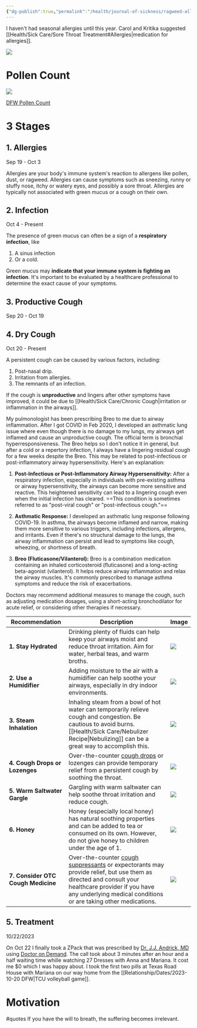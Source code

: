 ```yaml
---
{"dg-publish":true,"permalink":"/health/journal-of-sickness/ragweed-allergies-2023/","tags":["timeline","sick"],"created":"","updated":""}
---
```



I haven't had seasonal allergies until this year. Carol and Kritika suggested [[Health/Sick Care/Sore Throat Treatment#Allergies\|medication for allergies]].


![](https://i.imgur.com/jVN7lGJ.png)

# Pollen Count

![](https://i.imgur.com/xrUxFxX.png)

[DFW Pollen Count](https://www.kleenex.com/en-us/pollen-count/Dallas-Fort-Worth)

# 3 Stages
## 1. Allergies
Sep 19 - Oct 3

Allergies are your body's immune system's reaction to allergens like pollen, dust, or ragweed. Allergies can cause symptoms such as sneezing, runny or stuffy nose, itchy or watery eyes, and possibly a sore throat. Allergies are typically not associated with green mucus or a cough on their own.

## 2. Infection
Oct 4 - Present

The presence of green mucus can often be a sign of a **respiratory infection**, like
1. A sinus infection
2. Or a cold.

Green mucus may **indicate that your immune system is fighting an infection**. It's important to be evaluated by a healthcare professional to determine the exact cause of your symptoms.

## 3. Productive Cough
Sep 20 - Oct 19

## 4. Dry Cough
Oct 20 - Present

A persistent cough can be caused by various factors, including:
1. Post-nasal drip.
2. Irritation from allergies.
3. The remnants of an infection.

If the cough is **unproductive** and lingers after other symptoms have improved, it could be due to [[Health/Sick Care/Chronic Cough\|irritation or inflammation in the airways]].


My pulmonologist has been prescribing Breo to me due to airway inflammation. After I got COVID in Feb 2020, I developed an asthmatic lung issue where even though there is no damage to my lungs, my airways get inflamed and cause an unproductive cough. The official term is bronchial hyperresponsiveness. The Breo helps so I don't notice it in general, but after a cold or a repertory infection, I always have a lingering residual cough for a few weeks despite the Breo. This may be related to post-infectious or post-inflammatory airway hypersensitivity. Here's an explanation:

1. **Post-Infectious or Post-Inflammatory Airway Hypersensitivity:** After a respiratory infection, especially in individuals with pre-existing asthma or airway hypersensitivity, the airways can become more sensitive and reactive. This heightened sensitivity can lead to a lingering cough even when the initial infection has cleared. ==This condition is sometimes referred to as "post-viral cough" or "post-infectious cough."==
    
2. **Asthmatic Response:** I developed an asthmatic lung response following COVID-19. In asthma, the airways become inflamed and narrow, making them more sensitive to various triggers, including infections, allergens, and irritants. Even if there's no structural damage to the lungs, the airway inflammation can persist and lead to symptoms like cough, wheezing, or shortness of breath.
    
3. **Breo (Fluticasone/Vilanterol):** Breo is a combination medication containing an inhaled corticosteroid (fluticasone) and a long-acting beta-agonist (vilanterol). It helps reduce airway inflammation and relax the airway muscles. It's commonly prescribed to manage asthma symptoms and reduce the risk of exacerbations.
    

Doctors may recommend additional measures to manage the cough, such as adjusting medication dosages, using a short-acting bronchodilator for acute relief, or considering other therapies if necessary.



| Recommendation              | Description                                                                                                                                                                                                          | Image                       |
|-----------------------------|----------------------------------------------------------------------------------------------------------------------------------------------------------------------------------------------------------------------|-----------------------------|
| **1. Stay Hydrated**               | Drinking plenty of fluids can help keep your airways moist and reduce throat irritation. Aim for water, herbal teas, and warm broths.                                                                                | ![](https://www.realsimple.com/thmb/4Uxr_CKC7aR-UhEicIvVqLaiO0k=/1500x0/filters:no_upscale():max_bytes(150000):strip_icc()/GettyImages-488636063-5ab2dbd8a8ff48049cfd36e8ad841ae5.jpg)               |
| **2. Use a Humidifier**            | Adding moisture to the air with a humidifier can help soothe your airways, especially in dry indoor environments.                                                                                                    | ![](https://m.media-amazon.com/images/I/61xVEBuLHHL.jpg)            |
| **3. Steam Inhalation**            | Inhaling steam from a bowl of hot water can temporarily relieve cough and congestion. Be cautious to avoid burns. [[Health/Sick Care/Nebulizer Recipe\|Nebulizing]] can be a great way to accomplish this.                                                  | ![](https://m.media-amazon.com/images/I/61uQ47WvWWL._SL1500_.jpg)            |
| **4. Cough Drops or Lozenges**     | Over-the-counter [cough drops](https://essentialoil-life.com/products/young-living-thieves-essential-oil-infused-cough-drops) or lozenges can provide temporary relief from a persistent cough by soothing the throat.                                                                                                | ![](https://essentialoil-life.com/cdn/shop/products/Young-Living-Thieves-Essential-Oil-Infused-Cough-Drops.png?v=1668662848)     |
| **5. Warm Saltwater Gargle**       | Gargling with warm saltwater can help soothe throat irritation and reduce cough.                                                                                                                                     | ![](https://www.seasaltsofhawaii.com/cdn/shop/articles/Kona_Gargeling_Salt_1379x.jpg?v=1585525299)       |
| **6. Honey**                       | Honey (especially local honey) has natural soothing properties and can be added to tea or consumed on its own. However, do not give honey to children under the age of 1.                                            | ![](https://cdn-prod.medicalnewstoday.com/content/images/articles/302/302572/a-spoonful-of-honey-from-a-jar.jpg)                      |
| **7. Consider OTC Cough Medicine** | Over-the-counter [cough suppressants](https://www.cvs.com/shop/delsym-cough-suppressant-liquid-prodid-1011707) or expectorants may provide relief, but use them as directed and consult your healthcare provider if you have any underlying medical conditions or are taking other medications. | ![](https://m.media-amazon.com/images/I/81DYDlqlSdL.jpg) |

## 5. Treatment
10/22/2023

On Oct 22 I finally took a ZPack that was prescribed by [Dr. J.J. Andrick, MD](https://patient.doctorondemand.com/patient/#/visits/visit-result/7010180) using [Doctor on Demand](https://doctorondemand.com/). The call took about 3 minutes after an hour and a half waiting time whille watching 27 Dresses with Anna and Mariana. It cost me $0 which I was happy about. I took the first two pills at Texas Road House with Mariana on our way home from the [[Relationship/Dates/2023-10-20 DFW\|TCU volleyball game]].
# Motivation
#quotes
If you have the will to breath, the suffering becomes irrelevant.